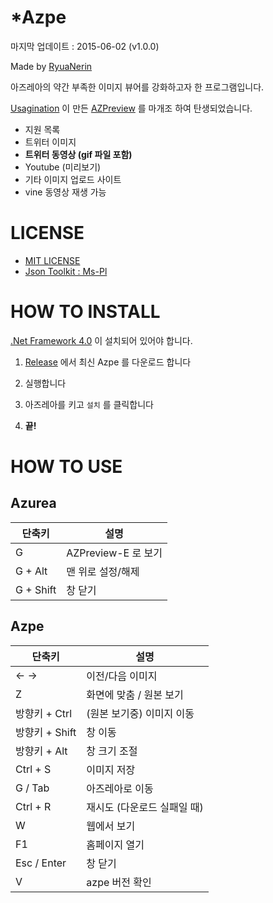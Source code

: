 # *Azpe

마지막 업데이트 : 2015-06-02 (v1.0.0)

Made by [RyuaNerin](https://ryuanerin.kr/)

아즈레아의 약간 부족한 이미지 뷰어를 강화하고자 한 프로그램입니다.

[Usagination](https://github.com/Usagination) 이 만든 [AZPreview](https://github.com/Usagination/AZPreview) 를 마개조 하여 탄생되었습니다.


* 지원 목록
 * 트위터 이미지
 * **트위터 동영상 (gif 파일 포함)**
 * Youtube (미리보기)
 * 기타 이미지 업로드 사이트
 * vine 동영상 재생 가능


# LICENSE
* [MIT LICENSE](/LICENSE)
* [Json Toolkit : Ms-Pl](http://jsontoolkit.codeplex.com/license)


# HOW TO INSTALL

[.Net Framework 4.0](https://www.microsoft.com/ko-kr/download/details.aspx?id=17851) 이 설치되어 있어야 합니다.

1. [Release](https://github.com/RyuaNerin/Azpe/releases) 에서 최신 Azpe 를 다운로드 합니다

2. 실행합니다

3. 아즈레아를 키고 `설치` 를 클릭합니다

4. **끝!**


# HOW TO USE
## Azurea
|단축키|설명|
|---|---|
|G|AZPreview-E 로 보기|
|G + Alt|맨 위로 설정/해제|
|G + Shift|창 닫기|


## Azpe
|단축키|설명|
|---|---|
|← →|이전/다음 이미지|
|Z|화면에 맞춤 / 원본 보기|
|방향키 + Ctrl|(원본 보기중) 이미지 이동|
|방향키 + Shift|창 이동|
|방향키 + Alt| 창 크기 조절|
|Ctrl + S|이미지 저장|
|G / Tab|아즈레아로 이동|
|Ctrl + R|재시도 (다운로드 실패일 때)|
|W|웹에서 보기|
|F1|홈페이지 열기|
|Esc / Enter|창 닫기|
|V|azpe 버전 확인|
